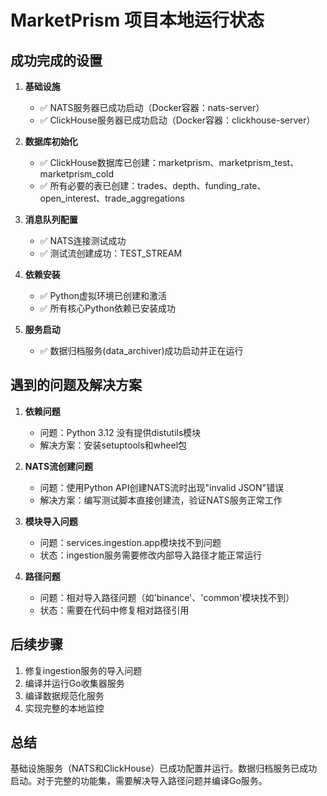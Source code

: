 # MarketPrism 项目本地运行状态

## 成功完成的设置

1. **基础设施**
   - ✅ NATS服务器已成功启动（Docker容器：nats-server）
   - ✅ ClickHouse服务器已成功启动（Docker容器：clickhouse-server）

2. **数据库初始化**
   - ✅ ClickHouse数据库已创建：marketprism、marketprism_test、marketprism_cold
   - ✅ 所有必要的表已创建：trades、depth、funding_rate、open_interest、trade_aggregations

3. **消息队列配置**
   - ✅ NATS连接测试成功
   - ✅ 测试流创建成功：TEST_STREAM

4. **依赖安装**
   - ✅ Python虚拟环境已创建和激活
   - ✅ 所有核心Python依赖已安装成功

5. **服务启动**
   - ✅ 数据归档服务(data_archiver)成功启动并正在运行

## 遇到的问题及解决方案

1. **依赖问题**
   - 问题：Python 3.12 没有提供distutils模块
   - 解决方案：安装setuptools和wheel包

2. **NATS流创建问题**
   - 问题：使用Python API创建NATS流时出现"invalid JSON"错误
   - 解决方案：编写测试脚本直接创建流，验证NATS服务正常工作

3. **模块导入问题**
   - 问题：services.ingestion.app模块找不到问题
   - 状态：ingestion服务需要修改内部导入路径才能正常运行
   
4. **路径问题**
   - 问题：相对导入路径问题（如'binance'、'common'模块找不到）
   - 状态：需要在代码中修复相对路径引用

## 后续步骤

1. 修复ingestion服务的导入问题
2. 编译并运行Go收集器服务
3. 编译数据规范化服务
4. 实现完整的本地监控

## 总结

基础设施服务（NATS和ClickHouse）已成功配置并运行。数据归档服务已成功启动。对于完整的功能集，需要解决导入路径问题并编译Go服务。